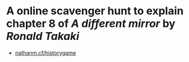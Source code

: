 # A online scavenger hunt to explain chapter 8 of *A different mirror* by *Ronald Takaki*
- [nathanm.cf/historygame](https://nathanm.cf/historygame)